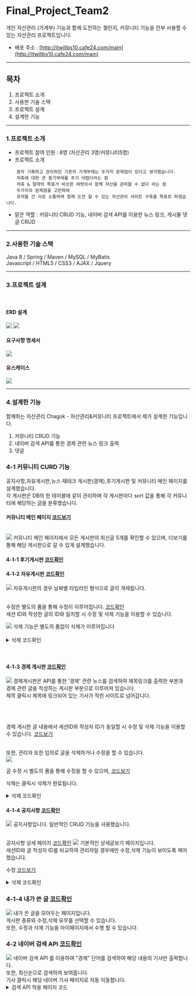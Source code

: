 # Final_Project_Team2

개인 자산관리 (가계부) 기능과 함께 도전하는 챌린지, 커뮤니티 기능을 전부 사용할 수 있는 자산관리 프로젝트입니다.

- 배포 주소 : [http://itwillbs10.cafe24.com/main](http://itwillbs10.cafe24.com/main)

****

## 목차
1. 프로젝트 소개
2. 사용한 기술 스택
3. 프로젝트 설계
4. 설계한 기능

****

### 1.프로젝트 소개
- 프로젝트 참여 인원 : 8명 (자산관리 3명/커뮤니티5명)
- 프로젝트 소개
````
    혼자 기록하고 관리하던 기존의 가계부에는 두가지 문제점이 있다고 생각했습니다.
    저축에 대한 큰 동기부여를 주기 어렵다라는 점
    저축 & 절약의 목표가 비슷한 여럿이서 함께 자산을 관리할 수 없다 라는 점
    두가지의 문제점을 고민하여
    유저들 간 서로 소통하며 함께 도전 할 수 있는 자산관리 사이트 구축을 목표로 하였습니다.
````
- 맡은 역할 : 커뮤니티 CRUD 기능, 네이버 검색 API를 이용한 뉴스 링크, 게시물 댓글 CRUD



****

### 2.사용한 기술 스택
Java 8 / Spring / Maven / MySQL / MyBatis <br>
Javascript / HTML5 / CSS3 / AJAX / Jquery <br>

****

### 3.프로젝트 설계
<br>

#### ERD 설계
<img src="https://github.com/msh45660/Final_Project_Team2/assets/116853287/f42e90ed-e46e-476b-991e-054ff4246e79">
<img src="https://github.com/msh45660/Final_Project_Team2/assets/116853287/0e83701e-efd3-41c1-8e94-0cab00df1fc2">
<br>

#### 요구사항 명세서
<img src="https://github.com/msh45660/Final_Project_Team2/assets/116853287/c44cd153-8100-44ce-9d8d-68641dd571f7">
<br>

#### 유스케이스
<img src="https://github.com/msh45660/Final_Project_Team2/assets/116853287/bad114a2-6b5e-4480-9bc8-2389e1b9e7d1">

****

### 4.설계한 기능
함께하는 자산관리 Chagok - 자산관리&커뮤니티 프로젝트에서 제가 설계한 기능입니다.
1. 커뮤니티 CRUD 기능
2. 네이버 검색 API를 통한 경제 관련 뉴스 링크 출력
3. 댓글

### 4-1 커뮤니티 CURD 기능 <br>
공지사항,자유게시판,뉴스·재테크 게시판(경제),후기게시판 및 커뮤니티 메인 페이지를 설계했습니다.<br>
각 게시판은 DB의 한 테이블에 같이 관리하며 각 게시판마다 sort 값을 통해 각 커뮤니티에 해당하는 글을 분류했습니다.<br>

#### 커뮤니티 메인 페이지 [코드보기](https://github.com/msh45660/Final_Project_Team2/blob/master/Chagok/src/main/webapp/WEB-INF/views/chagok/boardMain.jsp)

<br>
<img src="https://github.com/msh45660/Final_Project_Team2/assets/116853287/02281c2d-f0d9-42c3-bbd6-bec5c38439e2">
커뮤니티 메인 페이지에서 모든 게시판의 최신글 5개를 확인할 수 있으며, 더보기를 통해 해당 게시판으로 갈 수 있게 설계했습니다.
<br>

#### 4-1-1 후기게시판 [코드확인](https://github.com/msh45660/Final_Project_Team2/blob/master/Chagok/src/main/webapp/WEB-INF/views/community/reviewboard.jsp)



#### 4-1-2 자유게시판 [코드확인](https://github.com/msh45660/Final_Project_Team2/blob/master/Chagok/src/main/webapp/WEB-INF/views/community/freeboard.jsp)

<img src="https://github.com/msh45660/Final_Project_Team2/assets/116853287/57581691-4965-4fa5-a693-8a690f9fed44">
자유게시판의 경우 날짜별 타임라인 형식으로 글이 개제됩니다.<br><br>

수정은 별도의 폼을 통해 수정이 이루어집니다. [코드확인](https://github.com/msh45660/Final_Project_Team2/blob/master/Chagok/src/main/webapp/WEB-INF/views/community/freeboardupdate.jsp)<br>
세션 ID와 작성한 글의 ID와 일치할 시 수정 및 삭제 기능을 이용할 수 있습니다.<br>

<img src="https://github.com/msh45660/Final_Project_Team2/assets/116853287/1484a700-2540-4d9a-84bf-fc5244b9de84">
삭제 기능은 별도의 폼없이 삭제가 이루어집니다 <br><br>
<details>
    <summary>삭제 코드확인</summary>
	
````
	자유 게시판 삭제
@GetMapping(value = "/freedelete")
public String freedeleteGET(int bno,RedirectAttributes rttr,HttpSession session) throws Exception {
		
	Bservice.deleteBoard(bno);
				
	rttr.addFlashAttribute("result", "delOK");
				
	return "redirect:/freeboard";
}

서비스
public void deleteBoard(Integer bno) throws Exception;

임플리먼트
@Override
public void deleteBoard(Integer bno) throws Exception {
	mylog.debug(" deleteBoard() 호출 ");
		
	dao.deleteBoard(bno);
		
}	

매퍼
<delete id="deleteBoard">
	delete from board
	where bno = #{bno}
</delete>

글의 bno를 통해 해당글을 삭제하는 로직입니다.


````
</details>
<br><br>

#### 4-1-3 경제 게시판 [코드확인](https://github.com/msh45660/Final_Project_Team2/blob/master/Chagok/src/main/webapp/WEB-INF/views/community/economy.jsp)

<img src="https://github.com/msh45660/Final_Project_Team2/assets/116853287/a52ed6e9-1a41-4790-b525-88e91b3ba4a9">
경제게시판은 API를 통한 '경제' 관련 뉴스를 검색하여 제목링크를 출력한 부분과<br>
경제 관련 글을 작성하는 게시판 부분으로 이루어져 있습니다.<br>
제목 클릭시 제목에 링크되어 있는 기사가 적힌 사이트로 넘어갑니다.<br>
<br><br><br>

경제 게시판 글 내용에서 세션ID와 작성자 ID가 동일할 시 수정 및 삭제 기능을 이용할 수 있습니다. [코드보기](https://github.com/msh45660/Final_Project_Team2/blob/master/Chagok/src/main/webapp/WEB-INF/views/community/economycontent.jsp)
 
<br>
또한, 관리자 또한 임의로 글을 삭제하거나 수정을 할 수 있습니다.<br>
<img src="(https://github.com/msh45660/Final_Project_Team2/assets/116853287/67bcdaa0-7d46-4415-bcaf-238ec7065b0a">

글 수정 시 별도의 폼을 통해 수정을 할 수 있으며, [코드보기](https://github.com/msh45660/Final_Project_Team2/blob/master/Chagok/src/main/webapp/WEB-INF/views/community/economyupdate.jsp)<br>

삭제는 클릭시 삭제가 완료됩니다.
<details>
    <summary>삭제 코드확인</summary>
	
````	
 경제 게시판 삭제
	
컨트롤러
@GetMapping(value = "/economydelete")
public String economydeleteGET(int bno,RedirectAttributes rttr,HttpSession session) throws Exception {
			
	Bservice.deleteBoard(bno);
					
	rttr.addFlashAttribute("result", "delOK");
					
	return "redirect:/economy?page=1";
}

서비스와 임플리먼트, 매퍼는 같은 로직을 사용했습니다.

````
</details>

#### 4-1-4 공지사항 [코드확인](https://github.com/msh45660/Final_Project_Team2/blob/master/Chagok/src/main/webapp/WEB-INF/views/community/notice.jsp)

<img src="https://github.com/msh45660/Final_Project_Team2/assets/116853287/b66e0aa5-75d3-4e30-95d3-5fe985e562c2">
공지사항입니다. 일반적인 CRUD 기능을 사용했습니다.<br>
<br>

공지사항 상세 페이지 [코드확인](https://github.com/msh45660/Final_Project_Team2/blob/master/Chagok/src/main/webapp/WEB-INF/views/community/noticecontent.jsp)
<img src="https://github.com/msh45660/Final_Project_Team2/assets/116853287/3a4c361f-f5e9-4d69-983f-b2e3898d8356">
기본적인 상세글보기 페이지입니다.<br>
세션ID와 글 작성자 ID를 비교하여 관리자일 경우에만 수정,삭제 기능이 보이도록 제어했습니다.<br>

수정 [코드보기](https://github.com/msh45660/Final_Project_Team2/blob/master/Chagok/src/main/webapp/WEB-INF/views/community/noticeupdate.jsp)

<details>
    <summary>삭제 코드확인</summary>

```` 
@PostMapping(value = "/noticedelete")
public String noticedeleteGET(int bno,RedirectAttributes rttr,HttpSession session) throws Exception {
			
	Bservice.deleteBoard(bno);
					
	rttr.addFlashAttribute("result", "delOK");
					
	return "redirect:/notice?page=1";
}

자유,경제 게시판과 같이 같은 코드를 사용합니다.

````
</details>


### 4-1-4 내가 쓴 글 [코드확인](https://github.com/msh45660/Final_Project_Team2/blob/master/Chagok/src/main/webapp/WEB-INF/views/chagok/myBoardWrite.jsp)

<img src="https://github.com/msh45660/Final_Project_Team2/assets/116853287/78e83e1a-4aae-4956-a559-be3b1e77fdc3">
내가 쓴 글을 모아두는 페이지입니다.<br>
게시판 종류와 수정,삭제 유무를 선택할 수 있습니다.<br>
또한, 수정과 삭제 기능을 마이페이지에서 수행 할 수 있습니다.<br>

### 4-2 네이버 검색 API [코드확인](https://github.com/msh45660/Final_Project_Team2/blob/master/Chagok/src/main/java/com/chagok/controller/NewsAPIController.java)

<img src="https://github.com/msh45660/Final_Project_Team2/assets/116853287/fc65d627-92e5-4892-b7d2-c7a1e7e43680">
네이버 검색 API 를 이용하여 "경제" 단어를 검색하여 해당 내용의 기사만 출력합니다.<br>
또한, 최신순으로 검색하여 보여줍니다.<br>
기사 클릭시 해당 네이버 기사 페이지로 자동 이동합니다.<br>

<details>
    <summary>검색 API 적용 페이지 코드</summary>
	
````
<table class="table table-hover" style="margin-left:10px; margin-right:10px; border-bottom: 1px solid #ddd;border-top: 2px solid #66BB7A;">
			  <thead style="background-color: #dddddd30;font-size: 16px;">
			    <tr>
			      <th scope="col" style="width:300px; padding: 15px 0;">경제 뉴스 기사</th>
			    </tr>
			  </thead>
			<tbody>
				  <tr>
				  	<td style="text-align:center; padding: 15px 0;">
					   <a href="#" id="news_test"></a>
						<div id="result"></div>
					</td>
				  </tr>
				
			</tbody>
	</table>

해당 코드를 통해 javascript 를 호출합니다.
호출한 스크립트는 아래와 같습니다.

<script type="text/javascript">
	$(document).ready(function(){
		var query = { "query":"경제" };
		
		$.ajax({
			type: 'get',
			url: '/news',
			contentType: "application/json; charset=UTF-8",
			dataType: 'text',
// 			data: JSON.stringify(query),
			success: function(data){
// 			alert("ajax 성공!");
			var job = JSON.parse(data);
			console.log(job);
			
			$('#result').empty();
			
			$.each(job, function(index, item){
				
				$('#result').append("<a href="+item.link+">"+item.title+"</a><br><br>");
				$('#result').append(item.description+"<br>");
				$('#result').append(item.pubDate+"<br>");
				$('#result').append("<hr>");
			});
			
		}, error: function(data){
			console.log("ajax 실패!");
			console.log(data);
		}
	});
		
	});

</script>	
````

</details>



